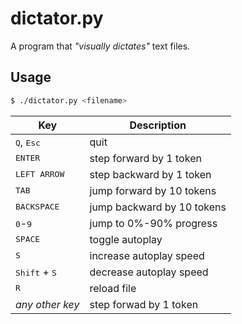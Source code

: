 # dictator.py 

A program that _"visually dictates"_ text files.

## Usage

```sh
$ ./dictator.py <filename>
```

| Key                             | Description                |
| ------------------------------- | -------------------------- |
| <kbd>Q</kbd>, <kbd>Esc</kbd>    | quit                       |
| <kbd>ENTER</kbd>                | step forward  by 1 token   |
| <kbd>LEFT ARROW</kbd>           | step backward by 1 token   |
| <kbd>TAB</kbd>                  | jump forward by 10 tokens  |
| <kbd>BACKSPACE</kbd>            | jump backward by 10 tokens |
| <kbd>0</kbd>-<kbd>9</kbd>       | jump to 0%-90% progress    |
| <kbd>SPACE</kbd>                | toggle autoplay            |
| <kbd>S</kbd>                    | increase autoplay speed    |
| <kbd>Shift</kbd> + <kbd>S</kbd> | decrease autoplay speed    |
| <kbd>R</kbd>                    | reload file                |
| *any other key*                 | step forwad by 1 token     |
